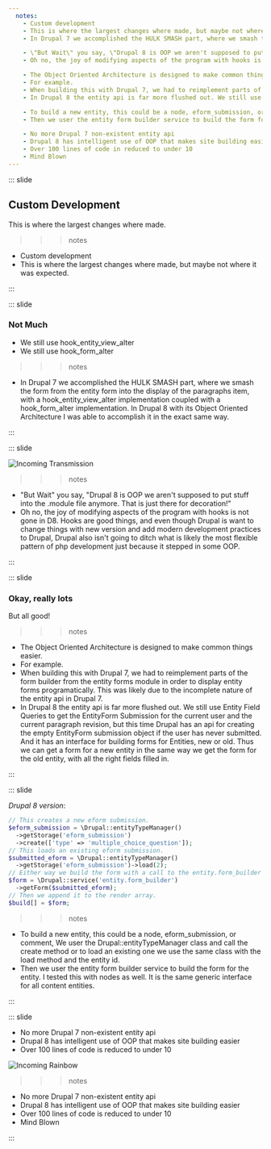 ```yaml
---
  notes:
    - Custom development
    - This is where the largest changes where made, but maybe not where it was expected.
    - In Drupal 7 we accomplished the HULK SMASH part, where we smash the form from the entity form into the display of the paragraphs item, with a hook_entity_view_alter implementation coupled with a hook_form_alter implementation. In Drupal 8 with its Object Oriented Architecture I was able to accomplish it in the exact same way.

    - \"But Wait\" you say, \"Drupal 8 is OOP we aren't supposed to put stuff into the .module file anymore. That is just there for decoration!\"
    - Oh no, the joy of modifying aspects of the program with hooks is not gone in D8. Hooks are good things, and even though Drupal is want to change things with new version and add modern development practices to Drupal, Drupal also isn't going to ditch what is likely the most flexible pattern of php development just because it stepped in some OOP.

    - The Object Oriented Architecture is designed to make common things easier.
    - For example.
    - When building this with Drupal 7, we had to reimplement parts of the form builder from the entity forms module in order to display entity forms programatically. This was likely due to the incomplete nature of the entity api in Drupal 7.
    - In Drupal 8 the entity api is far more flushed out. We still use Entity Field Queries to get the EntityForm Submission for the current user and the current paragraph revision, but this time Drupal has an api for creating the empty EntityForm submission object if the user has never submitted. And it has an interface for building forms for Entities, new or old. Thus we can get a form for a new entity in the same way we get the form for the old entity, with all the right fields filled in.

    - To build a new entity, this could be a node, eform_submission, or comment, We user the Drupal::entityTypeManager class and call the create method or to load an existing one we use the same class with the load method and the entity id.
    - Then we user the entity form builder service to build the form for the entity. I tested this with nodes as well. It is the same generic interface for all content entities.

    - No more Drupal 7 non-existent entity api
    - Drupal 8 has intelligent use of OOP that makes site building easier
    - Over 100 lines of code in reduced to under 10
    - Mind Blown
---
```


::: slide

## Custom Development

This is where the largest changes where made.

>>> notes
 - Custom development
 - This is where the largest changes where made, but maybe not where it was expected.

>>>

:::

::: slide

### Not Much

 - We still use hook_entity_view_alter
 - We still use hook_form_alter

>>> notes
 - In Drupal 7 we accomplished the HULK SMASH part, where we smash the form from the entity form into the display of the paragraphs item, with a hook_entity_view_alter implementation coupled with a hook_form_alter implementation. In Drupal 8 with its Object Oriented Architecture I was able to accomplish it in the exact same way.

>>>

:::

::: slide

![Incoming Transmission](http://i.imgur.com/vj1IG.gif)

>>> notes
 - "But Wait" you say, "Drupal 8 is OOP we aren't supposed to put stuff into the .module file anymore. That is just there for decoration!"
 - Oh no, the joy of modifying aspects of the program with hooks is not gone in D8. Hooks are good things, and even though Drupal is want to change things with new version and add modern development practices to Drupal, Drupal also isn't going to ditch what is likely the most flexible pattern of php development just because it stepped in some OOP.

>>>

:::

::: slide

### Okay, really lots

But all good!

>>> notes
 - The Object Oriented Architecture is designed to make common things easier.
 - For example.
 - When building this with Drupal 7, we had to reimplement parts of the form builder from the entity forms module in order to display entity forms programatically. This was likely due to the incomplete nature of the entity api in Drupal 7.
 - In Drupal 8 the entity api is far more flushed out. We still use Entity Field Queries to get the EntityForm Submission for the current user and the current paragraph revision, but this time Drupal has an api for creating the empty EntityForm submission object if the user has never submitted. And it has an interface for building forms for Entities, new or old. Thus we can get a form for a new entity in the same way we get the form for the old entity, with all the right fields filled in.

>>>

:::

::: slide

*Drupal 8 version*:

```php
// This creates a new eform submission.
$eform_submission = \Drupal::entityTypeManager()
  ->getStorage('eform_submission')
  ->create(['type' => 'multiple_choice_question']);
// This loads an existing eform submission.
$submitted_eform = \Drupal::entityTypeManager()
  ->getStorage('eform_submission')->load(2);
// Either way we build the form with a call to the entity.form_builder service.
$form = \Drupal::service('entity.form_builder')
  ->getForm($submitted_eform);
// Then we append it to the render array.
$build[] = $form;
```

>>> notes
 - To build a new entity, this could be a node, eform_submission, or comment, We user the Drupal::entityTypeManager class and call the create method or to load an existing one we use the same class with the load method and the entity id.
 - Then we user the entity form builder service to build the form for the entity. I tested this with nodes as well. It is the same generic interface for all content entities.

>>>

:::

::: slide

 - No more Drupal 7 non-existent entity api
 - Drupal 8 has intelligent use of OOP that makes site building easier
 - Over 100 lines of code is reduced to under 10

![Incoming Rainbow](http://i.imgur.com/KP6cR.gif)

>>> notes
 - No more Drupal 7 non-existent entity api
 - Drupal 8 has intelligent use of OOP that makes site building easier
 - Over 100 lines of code is reduced to under 10
 - Mind Blown

>>>

:::
